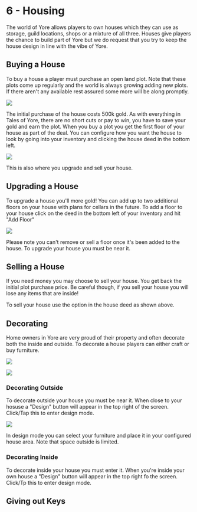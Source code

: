 # 6 - Housing
The world of Yore allows players to own houses which they can use as storage, guild locations, shops or a mixture of all three. Houses give players the chance to build part of Yore but we do request that you try to keep the house design in line with the vibe of Yore.

## Buying a House

To buy a house a player must purchase an open land plot. Note that these plots come up regularly and the world is always growing adding new plots. If there aren't any available rest assured some more will be along promptly. 

![]({{DOC_PATH}}6cd5b146343b3e5712a7d2338723026b.png)

The initial purchase of the house costs 500k gold. As with everything in Tales of Yore, there are no short cuts or pay to win, you have to save your gold and earn the plot. When you buy a plot you get the first floor of your house as part of the deal. You can configure how you want the house to look by going into your inventory and clicking the house deed in the bottom left.

![]({{DOC_PATH}}96ec5b0dffedb3206fc50fa736de0360.png)

This is also where you upgrade and sell your house.

## Upgrading a House

To upgrade a house you'll more gold! You can add up to two additional floors on your house with plans for cellars in the future. To add a floor to your house click on the deed in the bottom left of your inventory and hit "Add Floor"

![]({{DOC_PATH}}a4bf044321eb8c46d07f186d714e49c0.png)

Please note you can't remove or sell a floor once it's been added to the house. To upgrade your house you must be near it.

## Selling a House

If you need money you may choose to sell your house. You get back the initial plot purchase price. Be careful though, if you sell your house you will lose any items that are inside!

To sell your house use the option in the house deed as shown above.

## Decorating
Home owners in Yore are very proud of their property and often decorate both the inside and outside. To decorate a house players can either craft or buy furniture. 

![]({{DOC_PATH}}7d1e7343694b1f29cf6c315adf2c39a6.png)

![]({{DOC_PATH}}fc39e70e75802118b060c66511659820.png)
### Decorating Outside

To decorate outside your house you must be near it. When close to your hosuse a "Design" button will appear in the top right of the screen. Click/Tap this to enter design mode. 

![]({{DOC_PATH}}c3ac182a74e775cf3d3a8176c7878b1e.png)

In design mode you can select your furniture and place it in your configured house area. Note that space outside is limited.

### Decorating Inside

To decorate inside your house you must enter it. When you're inside your own house a "Design" button will appear in the top right fo the screen. Click/Tp this to enter design mode.

## Giving out Keys
